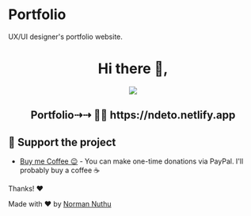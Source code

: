 # Portfolio

UX/UI designer's portfolio website.


<h1 align="center"> Hi there 👋,</h1>

<div align="center">
  
  <img src="#">
  
</div>

<h2 align="center"> Portfolio⇢⇢ 👨‍💻 https://ndeto.netlify.app
</h2>

## :sparkling_heart: Support the project


- [Buy me Coffee 😉](https://www.paypal.com/donate?hosted_button_id=BM99ZF52TE97E) - You can make one-time donations via PayPal. I'll probably buy a coffee :coffee:

Thanks! :heart:



Made with :heart: by [Norman Nuthu](https://github.com/GypsyTheDj)

